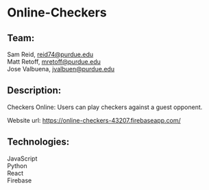﻿# Online-Checkers
     
## Team:
  Sam Reid, reid74@purdue.edu     
  Matt Retoff, mretoff@purdue.edu     
  Jose Valbuena, jvalbuen@purdue.edu
      
## Description:
  Checkers Online: Users can play checkers against a guest opponent.
  
  Website url: https://online-checkers-43207.firebaseapp.com/
     
## Technologies:
  JavaScript     
  Python     
  React     
  Firebase     
  

   

